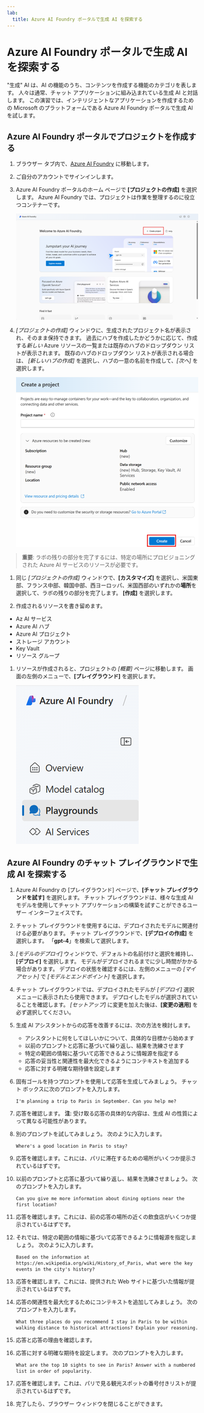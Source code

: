 ```yaml
---
lab:
  title: Azure AI Foundry ポータルで生成 AI を探索する
---
```


# Azure AI Foundry ポータルで生成 AI を探索する

"生成" AI は、AI の機能のうち、コンテンツを作成する機能のカテゴリを表します。 人々は通常、チャット アプリケーションに組み込まれている生成 AI と対話します。 この演習では、インテリジェントなアプリケーションを作成するための Microsoft のプラットフォームである Azure AI Foundry ポータルで生成 AI を試します。 

## Azure AI Foundry ポータルでプロジェクトを作成する

1. ブラウザー タブ内で、[Azure AI Foundry](https://ai.azure.com?azure-portal=true) に移動します。

1. ご自分のアカウントでサインインします。 

1. Azure AI Foundry ポータルのホーム ページで **[プロジェクトの作成]** を選択します。 Azure AI Foundry では、プロジェクトは作業を整理するのに役立つコンテナーです。  

    ![プロジェクトの作成が選択されている Azure AI Foundry ホーム ページのスクリーンショット。](./media/azure-ai-foundry-home-page.png)

1. *[プロジェクトの作成]* ウィンドウに、生成されたプロジェクト名が表示され、そのまま保持できます。 過去にハブを作成したかどうかに応じて、作成する*新しい* Azure リソースの一覧または既存のハブのドロップダウン リストが表示されます。 既存のハブのドロップダウン リストが表示される場合は、 *[新しいハブの作成]* を選択し、ハブの一意の名前を作成して、*[次へ]* を選択します。  
 
    ![ハブとプロジェクトの名前が自動的に生成された [プロジェクトの作成] ウィンドウのスクリーンショット。](./media/azure-ai-foundry-create-project.png)

> **重要**: ラボの残りの部分を完了するには、特定の場所にプロビジョニングされた Azure AI サービスのリソースが必要です。

1. 同じ *[プロジェクトの作成]* ウィンドウで、**[カスタマイズ]** を選択し、米国東部、フランス中部、韓国中部、西ヨーロッパ、米国西部のいずれかの**場所**を選択して、ラボの残りの部分を完了します。 **[作成]** を選択します。 

1. 作成されるリソースを書き留めます。 
- Az AI サービス
- Azure AI ハブ
- Azure AI プロジェクト
- ストレージ アカウント
- Key Vault
- リソース グループ  
 
1. リソースが作成されると、プロジェクトの *[概要]* ページに移動します。 画面の左側のメニューで、**[プレイグラウンド]** を選択します。
 
    ![[AI サービス] が選択されているプロジェクト画面の左側のメニューのスクリーンショット。](./media/azure-ai-foundry-playgrounds.png)  

## Azure AI Foundry のチャット プレイグラウンドで生成 AI を探索する

1. Azure AI Foundry の [プレイグラウンド] ページで、**[チャット プレイグラウンドを試す]** を選択します。 チャット プレイグラウンドは、様々な生成 AI モデルを使用してチャット アプリケーションの構築を試すことができるユーザー インターフェイスです。  

1. チャット プレイグラウンドを使用するには、デプロイされたモデルに関連付ける必要があります。 チャット プレイグラウンドで、**[デプロイの作成]** を選択します。 「**gpt-4**」を検索して選択します。 

1. *[モデルのデプロイ]* ウィンドウで、デフォルトの名前付けと選択を維持し、**[デプロイ]** を選択します。 モデルがデプロイされるまでに少し時間がかかる場合があります。 デプロイの状態を確認するには、左側のメニューの *[マイ アセット]* で *[モデルとエンドポイント]* を選択します。
1. チャット プレイグラウンドでは、デプロイされたモデルが *[デプロイ]* 選択メニューに表示されたら使用できます。 デプロイしたモデルが選択されていることを確認します。 *[セットアップ]* に変更を加えた後は、**[変更の適用]** を必ず選択してください。 

1. 生成 AI アシスタントからの応答を改善するには、次の方法を検討します。
    - アシスタントに何をしてほしいかについて、具体的な目標から始めます
    - 以前のプロンプトと応答に基づいて繰り返し、結果を洗練させます
    - 特定の範囲の情報に基づいて応答できるように情報源を指定する
    - 応答の妥当性と関連性を最大化できるようにコンテキストを追加する
    - 応答に対する明確な期待値を設定します

1. 固有ゴールを持つプロンプトを使用して応答を生成してみましょう。 チャット ボックスに次のプロンプトを入力します。

    ```prompt
    I'm planning a trip to Paris in September. Can you help me?
    ```

1. 応答を確認します。 **注**: 受け取る応答の具体的な内容は、生成 AI の性質によって異なる可能性があります。
 
1. 別のプロンプトを試してみましょう。 次のように入力します。

    ```prompt
    Where's a good location in Paris to stay? 
    ```

1. 応答を確認します。これには、パリに滞在するための場所がいくつか提示されているはずです。

1. 以前のプロンプトと応答に基づいて繰り返し、結果を洗練させましょう。 次のプロンプトを入力します。
    
    ```prompt
    Can you give me more information about dining options near the first location?
    ``` 

1. 応答を確認します。これには、前の応答の場所の近くの飲食店がいくつか提示されているはずです。 

1. それでは、特定の範囲の情報に基づいて応答できるように情報源を指定しましょう。 次のように入力します。 
    
    ```prompt
    Based on the information at https://en.wikipedia.org/wiki/History_of_Paris, what were the key events in the city's history?
    ```

1. 応答を確認します。これには、提供された Web サイトに基づいた情報が提示されているはずです。 

1. 応答の関連性を最大化するためにコンテキストを追加してみましょう。 次のプロンプトを入力します。 

    ```prompt
    What three places do you recommend I stay in Paris to be within walking distance to historical attractions? Explain your reasoning.
    ```

1. 応答と応答の理由を確認します。  

1. 応答に対する明確な期待を設定します。 次のプロンプトを入力します。
    
    ```prompt
    What are the top 10 sights to see in Paris? Answer with a numbered list in order of popularity.
    ```

1. 応答を確認します。これは、パリで見る観光スポットの番号付きリストが提示されているはずです。

1. 完了したら、ブラウザー ウィンドウを閉じることができます。